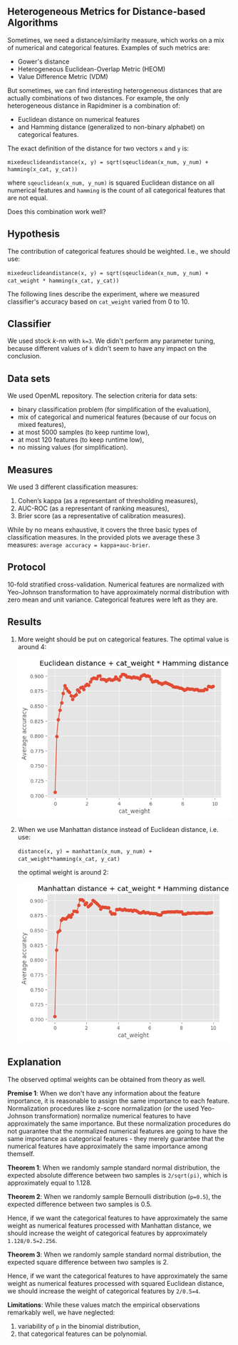 ## Heterogeneous Metrics for Distance-based Algorithms

Sometimes, we need a distance/similarity measure, which works on a mix of numerical and categorical features. Examples of such metrics are:

* Gower's distance 
* Heterogeneous Euclidean-Overlap Metric (HEOM)
* Value Difference Metric (VDM)

But sometimes, we can find interesting heterogeneous distances that are actually combinations of two distances. For example, the only heterogeneous distance in Rapidminer is a combination of:

* Euclidean distance on numerical features
* and Hamming distance (generalized to non-binary alphabet) on categorical features.

The exact definition of the distance for two vectors `x` and `y` is:

```
mixedeuclideandistance(x, y) = sqrt(sqeuclidean(x_num, y_num) + hamming(x_cat, y_cat))
```

where `sqeuclidean(x_num, y_num)` is squared Euclidean distance on all numerical features and `hamming` is the count of all categorical features that are not equal.

Does this combination work well?

## Hypothesis

The contribution of categorical features should be weighted. I.e., we should use:

`mixedeuclideandistance(x, y) = sqrt(sqeuclidean(x_num, y_num) + cat_weight * hamming(x_cat, y_cat))`

The following lines describe the experiment, where we measured classifier's accuracy based on `cat_weight` varied from 0 to 10.

## Classifier

We used stock *k*-nn with `k=3`. We didn't perform any parameter tuning, because different values of `k` didn't seem to have any impact on the conclusion. 

## Data sets

We used OpenML repository. The selection criteria for data sets:

* binary classification problem (for simplification of the evaluation),
* mix of categorical and numerical features (because of our focus on mixed features),
* at most 5000 samples (to keep runtime low),
* at most 120 features (to keep runtime low),
* no missing values (for simplification).

## Measures

We used 3 different classification measures:

1. Cohen’s kappa (as a representant of thresholding measures),
2. AUC-ROC (as a representant of ranking measures),
3. Brier score (as a representative of calibration measures).

While by no means exhaustive, it covers the three basic types of classification measures. In the provided plots we average these 3 measures: `average accuracy = kappa+auc-brier`.

## Protocol

10-fold stratified cross-validation. Numerical features are normalized with Yeo-Johnson transformation to have approximately normal distribution with zero mean and unit variance. Categorical features were left as they are. 

## Results

1. More weight should be put on categorical features. The optimal value is around 4:

   ![euclidean_avg](euclidean_avg.png)

2. When we use Manhattan distance instead of Euclidean distance, i.e. use:

   `distance(x, y) = manhattan(x_num, y_num) + cat_weight*hamming(x_cat, y_cat)`

   the optimal weight is around 2:

   ![manhattan_avg](manhattan_avg.png)

## Explanation

The observed optimal weights can be obtained from theory as well. 

**Premise 1**: When we don't have any information about the feature importance, it is reasonable to assign the same importance to each feature. Normalization procedures like z-score normalization (or the used Yeo-Johnson transformation) normalize numerical features to have approximately the same importance. But these normalization procedures do not guarantee that the normalized numerical features are going to have the same importance as categorical features - they merely guarantee that the numerical features have approximately the same importance among themself.

**Theorem 1**: When we randomly sample standard normal distribution, the expected absolute difference between two samples is `2/sqrt(pi)`, which is approximately equal to 1.128. 

**Theorem 2**: When we randomly sample Bernoulli distribution (`p=0.5`), the expected difference between two samples is 0.5. 

Hence, if we want the categorical features to have approximately the same weight as numerical features processed with Manhattan distance, we should increase the weight of categorical features by approximately `1.128/0.5=2.256`. 

**Theorem 3**: When we randomly sample standard normal distribution, the expected square difference between two samples is 2.  

Hence, if we want the categorical features to have approximately the same weight as numerical features processed with squared Euclidean distance, we should increase the weight of categorical features by `2/0.5=4`. 

**Limitations**: While these values match the empirical observations remarkably well, we have neglected:

1. variability of `p` in the binomial distribution,
2. that categorical features can be polynomial.